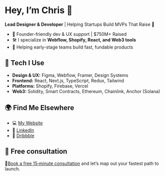 # Hey, I’m Chris 👋  
**Lead Designer & Developer** | Helping Startups Build MVPs That Raise 🚀

- 💼 Founder-friendly dev & UX support | $750M+ Raised
- 🛠️ I specialize in **Webflow, Shopify, React, and Web3 tools**
- 🔗 Helping early-stage teams build fast, fundable products

## 🔧 Tech I Use
- **Design & UX:** Figma, Webflow, Framer, Design Systems
- **Frontend:** React, Next.js, TypeScript, Redux, Tailwind
- **Platforms:** Shopify, Firebase, Vercel
- **Web3:** Solidity, Smart Contracts, Ethereum, Chainlink, Anchor (Solana)

## 🌍 Find Me Elsewhere
- 💻 [My Website](https://chrisigbojekwe.com)
- 💼 [LinkedIn](https://linkedin.com/in/chris-i)
- 🧪 [Dribbble](https://dribbble.com/chris-i)

## 📅 Free consultation
🤝[Book a free 15‑minute consultation](https://calendly.com/christopher-igbojekwe/15min) and let’s map out your fastest path to launch.
